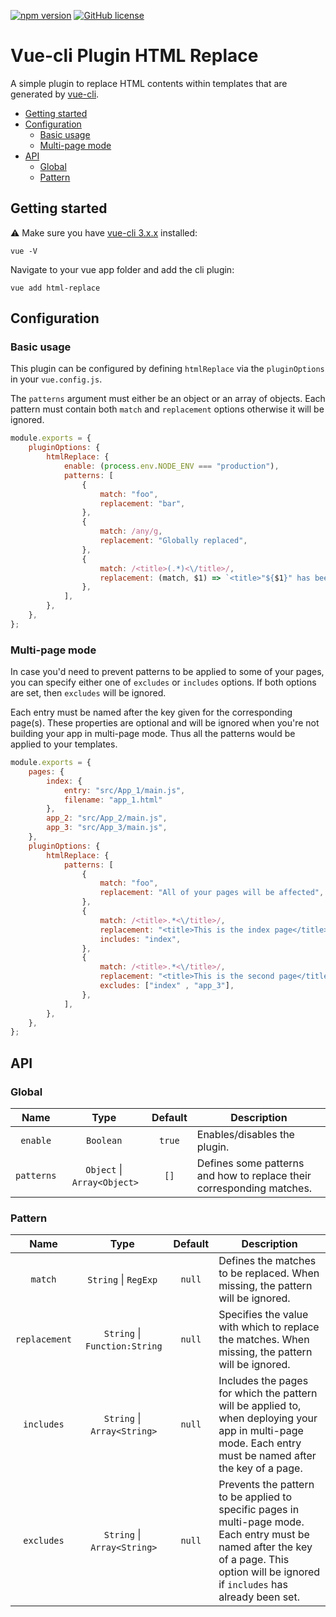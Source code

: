 [![npm version](https://badge.fury.io/js/vue-cli-plugin-html-replace.svg)](https://www.npmjs.com/package/vue-cli-plugin-html-replace)
[![GitHub license](https://img.shields.io/github/license/tpavard/vue-cli-plugin-html-replace.svg)](https://github.com/tpavard/vue-cli-plugin-html-replace/blob/master/LICENSE)

# Vue-cli Plugin HTML Replace

A simple plugin to replace HTML contents within templates that are generated by [vue-cli](https://github.com/vuejs/vue-cli).

- [Getting started](#getting-started)
- [Configuration](#configuration)
    - [Basic usage](#basic-usage)
    - [Multi-page mode](#multi-page-mode)
- [API](#api)
    - [Global](#global)
    - [Pattern](#pattern)

## Getting started

:warning: Make sure you have [vue-cli 3.x.x](https://github.com/vuejs/vue-cli) installed:

```
vue -V
```

Navigate to your vue app folder and add the cli plugin:

```
vue add html-replace
```
## Configuration

### Basic usage

This plugin can be configured by defining `htmlReplace` via the `pluginOptions` in your `vue.config.js`.

The `patterns` argument must either be an object or an array of objects. Each pattern must contain both `match` and `replacement` options otherwise it will be ignored.

```javascript
module.exports = {
    pluginOptions: {
        htmlReplace: {
            enable: (process.env.NODE_ENV === "production"),
            patterns: [
                {
                    match: "foo",
                    replacement: "bar",
                },
                {
                    match: /any/g,
                    replacement: "Globally replaced",
                },
                {
                    match: /<title>(.*)<\/title>/,
                    replacement: (match, $1) => `<title>"${$1}" has been replaced.</title>`,
                },
            ],
        },
    },
};
```

### Multi-page mode

In case you'd need to prevent patterns to be applied to some of your pages, you can specify either one of `excludes` or `includes` options. If both options are set, then `excludes` will be ignored.

Each entry must be named after the key given for the corresponding page(s). These properties are optional and will be ignored when you're not building your app in multi-page mode. Thus all the patterns would be applied to your templates.

```javascript
module.exports = {
    pages: {
        index: {
            entry: "src/App_1/main.js",
            filename: "app_1.html"
        },
        app_2: "src/App_2/main.js",
        app_3: "src/App_3/main.js",
    },
    pluginOptions: {
        htmlReplace: {
            patterns: [
                {
                    match: "foo",
                    replacement: "All of your pages will be affected",
                },
                {
                    match: /<title>.*<\/title>/,
                    replacement: "<title>This is the index page</title>",
                    includes: "index",
                },
                {
                    match: /<title>.*<\/title>/,
                    replacement: "<title>This is the second page</title>",
                    excludes: ["index" , "app_3"],
                },
            ],
        },
    },
};
```

## API

### Global

| Name | Type | Default | Description |
| :--: | :--: | :--: | --- |
| `enable` | `Boolean` | `true` | Enables/disables the plugin. |
| `patterns` | `Object`&nbsp;\|&nbsp;`Array<Object>` | `[]` | Defines some patterns and how to replace their corresponding matches. |

### Pattern

| Name | Type | Default | Description |
| :--: | :--: | :--: | --- |
| `match` | `String`&nbsp;\|&nbsp;`RegExp` | `null` | Defines the matches to be replaced. When missing, the pattern will be ignored. |
| `replacement` | `String`&nbsp;\|&nbsp;`Function:String` | `null` | Specifies the value with which to replace the matches. When missing, the pattern will be ignored. |
| `includes` | `String`&nbsp;\|&nbsp;`Array<String>` | `null` | Includes the pages for which the pattern will be applied to, when deploying your app in multi-page mode. Each entry must be named after the key of a page. |
| `excludes` | `String`&nbsp;\|&nbsp;`Array<String>` | `null` | Prevents the pattern to be applied to specific pages in multi-page mode. Each entry must be named after the key of a page. This option will be ignored if `includes` has already been set. |
